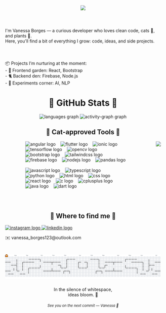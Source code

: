 <br clear="both">

<div align="center">
  <img height="200" src="./Capa.mp4" />
</div>

###

<br clear="both">

<p align="left">
  I'm Vanessa Borges — a curious developer who loves clean code, cats 🐾, and plants 🌱.  
  <br>
  Here, you'll find a bit of everything I grow: code, ideas, and side projects.
</p>

###

<br clear="both">

<p align="left">
  📦 Projects I’m nurturing at the moment:<br>
  - 🌿 Frontend garden: React, Bootstrap<br>
  - 🐈 Backend den: Firebase, Node.js<br>
  - 🧠 Experiments corner: AI, NLP
</p>

###

<h1 align="center">🌿 GitHub Stats 🌿</h1>

<div align="center">
  <img src="https://github-readme-stats.vercel.app/api/top-langs?username=vborgex&locale=en&hide_title=true&layout=compact&card_width=320&langs_count=6&theme=graywhite&hide_border=true" height="130" alt="languages graph"  />
  <img src="https://github-readme-activity-graph.vercel.app/graph?username=vborgex&theme=github-dark&area=true&hide_border=true&bg_color=ffffff&color=without&title_color=ffffff&line=000000&area_color=f34b7d&point=without&radius=10&hide_title=true&custom_title=Activity%20Graph" height="130" alt="activity-graph graph"  />
</div>

###

<h2 align="center">🐾 Cat-approved Tools 🐾</h2>

<div align="center">
  <div align="left" style="display: inline-block; vertical-align: top; max-width: 65%;">
    <img src="https://cdn.simpleicons.org/angular/DD0031" height="30" alt="angular logo" />
    <img width="8" />
    <img src="https://cdn.simpleicons.org/flutter/02569B" height="30" alt="flutter logo" />
    <img width="8" />
    <img src="https://cdn.simpleicons.org/ionic/3880FF" height="30" alt="ionic logo" />
    <img width="8" />
    <img src="https://cdn.simpleicons.org/tensorflow/FF6F00" height="30" alt="tensorflow logo" />
    <img width="8" />
    <img src="https://cdn.simpleicons.org/opencv/5C3EE8" height="30" alt="opencv logo" />
    <img width="8" />
    <img src="https://cdn.simpleicons.org/bootstrap/7952B3" height="30" alt="bootstrap logo" />
    <img width="8" />
    <img src="https://cdn.simpleicons.org/tailwindcss/06B6D4" height="30" alt="tailwindcss logo" />
    <img width="8" />
    <img src="https://cdn.simpleicons.org/firebase/FFCA28" height="30" alt="firebase logo" />
    <img width="8" />
    <img src="https://cdn.jsdelivr.net/gh/devicons/devicon/icons/nodejs/nodejs-original.svg" height="30" alt="nodejs logo" />
    <img width="8" />
    <img src="https://cdn.simpleicons.org/pandas/150458" height="30" alt="pandas logo" />
    <br><br>
    <img src="https://cdn.jsdelivr.net/gh/devicons/devicon/icons/javascript/javascript-original.svg" height="30" alt="javascript logo" />
    <img width="8" />
    <img src="https://cdn.jsdelivr.net/gh/devicons/devicon/icons/typescript/typescript-original.svg" height="30" alt="typescript logo" />
    <img width="8" />
    <img src="https://cdn.simpleicons.org/python/3776AB" height="30" alt="python logo" />
    <img width="8" />
    <img src="https://skillicons.dev/icons?i=html" height="30" alt="html logo" />
    <img width="8" />
    <img src="https://skillicons.dev/icons?i=css" height="30" alt="css logo" />
    <img width="8" />
    <img src="https://cdn.simpleicons.org/react/61DAFB" height="30" alt="react logo" />
    <img width="8" />
    <img src="https://skillicons.dev/icons?i=c" height="30" alt="c logo" />
    <img width="8" />
    <img src="https://skillicons.dev/icons?i=cpp" height="30" alt="cplusplus logo" />
    <img width="8" />
    <img src="https://cdn.jsdelivr.net/gh/devicons/devicon/icons/java/java-original.svg" height="30" alt="java logo" />
    <img width="8" />
    <img src="https://cdn.jsdelivr.net/gh/devicons/devicon/icons/dart/dart-original.svg" height="30" alt="dart logo" />
  </div>

  <img align="right" height="200" style="margin-left: 30px;" src="https://media4.giphy.com/media/v1.Y2lkPTc5MGI3NjExY2NzZDV3d255MnI0ZWp5cTQ4M2c0NmQ5ZGRoOTFuZHY1MmV6c2hiMSZlcD12MV9pbnRlcm5hbF9naWZfYnlfaWQmY3Q9Zw/3oKIPnAiaMCws8nOsE/giphy.gif" />
</div>

<br clear="both">

###

<h2 align="center">📮 Where to find me 📮</h2>

<div align="left">
  <a href="https://www.instagram.com/vaneborgex/" target="_blank">
    <img src="https://raw.githubusercontent.com/maurodesouza/profile-readme-generator/master/src/assets/icons/social/instagram/default.svg" width="47" height="35" alt="instagram logo" />
  </a>
  <a href="https://www.linkedin.com/in/vanessaborgescc" target="_blank">
    <img src="https://raw.githubusercontent.com/maurodesouza/profile-readme-generator/master/src/assets/icons/social/linkedin/default.svg" width="47" height="35" alt="linkedin logo" />
  </a>
</div>

<p align="left">✉️ vanessa_borges123@outlook.com</p>

###

<br clear="both">

<picture>
  <source media="(prefers-color-scheme: dark)" srcset="https://raw.githubusercontent.com/vborgex/vborgex/output/pacman-contribution-graph-dark.svg">
  <source media="(prefers-color-scheme: light)" srcset="https://raw.githubusercontent.com/vborgex/vborgex/output/pacman-contribution-graph.svg">
  <img alt="pacman contribution graph" src="https://raw.githubusercontent.com/vborgex/vborgex/output/pacman-contribution-graph.svg">
</picture>

###

<p align="center">
  In the silence of whitespace,<br>
  ideas bloom. 🌿<br><br>
  <small><i>See you on the next commit — Vanessa 🖤</i></small>
</p>

###
